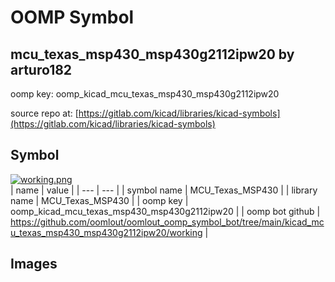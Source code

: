 # OOMP Symbol  
## mcu_texas_msp430_msp430g2112ipw20  by arturo182  
  
oomp key: oomp_kicad_mcu_texas_msp430_msp430g2112ipw20  
  
source repo at: [https://gitlab.com/kicad/libraries/kicad-symbols](https://gitlab.com/kicad/libraries/kicad-symbols)  
## Symbol  
  
[![working.png](working_600.png)](working.png)  
| name | value | 
| --- | --- | 
| symbol name | MCU_Texas_MSP430 | 
| library name | MCU_Texas_MSP430 | 
| oomp key | oomp_kicad_mcu_texas_msp430_msp430g2112ipw20 | 
| oomp bot github | https://github.com/oomlout/oomlout_oomp_symbol_bot/tree/main/kicad_mcu_texas_msp430_msp430g2112ipw20/working | 
## Images  
